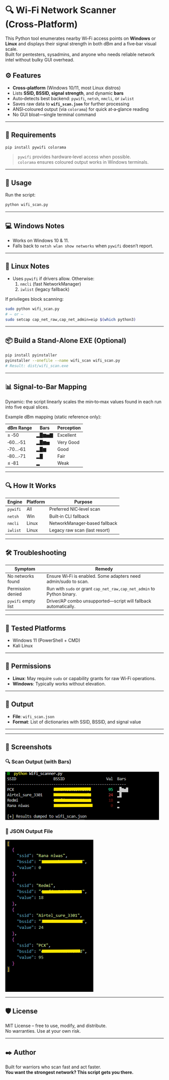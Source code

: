 
# 🔍 Wi‑Fi Network Scanner (Cross‑Platform)

This Python tool enumerates nearby Wi‑Fi access points on **Windows** or **Linux** and displays their signal strength in both dBm and a five‑bar visual scale.  
Built for pentesters, sysadmins, and anyone who needs reliable network intel without bulky GUI overhead.



## ⚙️ Features

- **Cross‑platform** (Windows 10/11, most Linux distros)  
- Lists **SSID, BSSID, signal strength**, and dynamic **bars**  
- Auto‑detects best backend: `pywifi`, `netsh`, `nmcli`, or `iwlist`  
- Saves raw data to **`wifi_scan.json`** for further processing  
- ANSI‑coloured output (via `colorama`) for quick at‑a‑glance reading  
- No GUI bloat—single terminal command

---

## 🧰 Requirements

```bash
pip install pywifi colorama
```

> `pywifi` provides hardware‑level access when possible.  
> `colorama` ensures coloured output works in Windows terminals.

---

## 🚀 Usage

Run the script:

```bash
python wifi_scan.py
```



---

## 💻 Windows Notes

- Works on Windows 10 & 11.  
- Falls back to `netsh wlan show networks` when `pywifi` doesn’t report.

---

## 🐧 Linux Notes

- Uses `pywifi` if drivers allow. Otherwise:
  1. `nmcli` (fast NetworkManager)
  2. `iwlist` (legacy fallback)

If privileges block scanning:

```bash
sudo python wifi_scan.py
# – or –
sudo setcap cap_net_raw,cap_net_admin=eip $(which python3)
```

---

## 📦 Build a Stand‑Alone EXE (Optional)

```bash
pip install pyinstaller
pyinstaller --onefile --name wifi_scan wifi_scan.py
# Result: dist/wifi_scan.exe
```

---

## 📊 Signal‑to‑Bar Mapping

Dynamic: the script linearly scales the min‑to‑max values found in each run into five equal slices.

Example dBm mapping (static reference only):

| dBm Range  | Bars   | Perception    |
|------------|--------|---------------|
| ≥ ‑50      | ▂█▆▅▇ | Excellent     |
| ‑60…‑51    | ▂█▆▅ | Very Good     |
| ‑70…‑61    | ▂█▆  | Good          |
| ‑80…‑71    | ▂█   | Fair          |
| ≤ ‑81      | ▂    | Weak          |

---

## 🔍 How It Works

| Engine     | Platform | Purpose                               |
|------------|----------|---------------------------------------|
| `pywifi`   | All      | Preferred NIC‑level scan              |
| `netsh`    | Win      | Built‑in CLI fallback                 |
| `nmcli`    | Linux    | NetworkManager‑based fallback         |
| `iwlist`   | Linux    | Legacy raw scan (last resort)         |

---

## 🛠 Troubleshooting

| Symptom              | Remedy                                                                 |
|----------------------|------------------------------------------------------------------------|
| No networks found    | Ensure Wi‑Fi is enabled. Some adapters need admin/sudo to scan.        |
| Permission denied    | Run with `sudo` or grant `cap_net_raw,cap_net_admin` to Python binary. |
| `pywifi` empty list  | Driver/AP combo unsupported—script will fallback automatically.        |

---

## 🧪 Tested Platforms

- Windows 11 (PowerShell + CMD)  
- Kali Linux

---

## 🔐 Permissions

- **Linux**: May require `sudo` or capability grants for raw Wi‑Fi operations.  
- **Windows**: Typically works without elevation.

---

## 📁 Output

- **File**: `wifi_scan.json`  
- **Format**: List of dictionaries with SSID, BSSID, and signal value

---

---

## 📸 Screenshots

### 🔍 Scan Output (with Bars)
![Scan with bars](assets/pic1.png)

### 📁 JSON Output File
![JSON output](assets/pic2.png)

---

## 🛡 License

MIT License – free to use, modify, and distribute.  
No warranties. Use at your own risk.

---

## ✒️ Author

Built for warriors who scan fast and act faster.  
**You want the strongest network? This script gets you there.**

